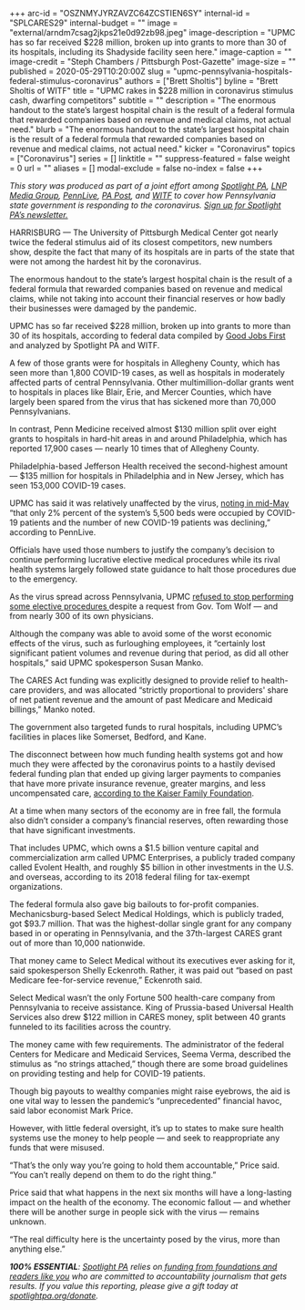 +++
arc-id = "OSZNMYJYRZAVZC64ZCSTIEN6SY"
internal-id = "SPLCARES29"
internal-budget = ""
image = "external/arndm7csag2jkps21e0d92zb98.jpeg"
image-description = "UPMC has so far received $228 million, broken up into grants to more than 30 of its hospitals, including its Shadyside facility seen here."
image-caption = ""
image-credit = "Steph Chambers / Pittsburgh Post-Gazette"
image-size = ""
published = 2020-05-29T10:20:00Z
slug = "upmc-pennsylvania-hospitals-federal-stimulus-coronavirus"
authors = ["Brett Sholtis"]
byline = "Brett Sholtis of WITF"
title = "UPMC rakes in $228 million in coronavirus stimulus cash, dwarfing competitors"
subtitle = ""
description = "The enormous handout to the state’s largest hospital chain is the result of a federal formula that rewarded companies based on revenue and medical claims, not actual need."
blurb = "The enormous handout to the state’s largest hospital chain is the result of a federal formula that rewarded companies based on revenue and medical claims, not actual need."
kicker = "Coronavirus"
topics = ["Coronavirus"]
series = []
linktitle = ""
suppress-featured = false
weight = 0
url = ""
aliases = []
modal-exclude = false
no-index = false
+++

<i>This story was produced as part of a joint effort among </i><a href="https://www.spotlightpa.org/"><i>Spotlight PA</i></a><i>, </i><a href="https://lancasteronline.com/"><i>LNP Media Group</i></a><i>, </i><a href="https://www.pennlive.com/"><i>PennLive</i></a><i>, </i><a href="https://papost.org/"><i>PA Post</i></a><i>, and </i><a href="https://www.witf.org/"><i>WITF</i></a><i> to cover how Pennsylvania state government is responding to the coronavirus. </i><a href="https://www.spotlightpa.org/newsletters"><i>Sign up for Spotlight PA’s newsletter.</i></a>

HARRISBURG — The University of Pittsburgh Medical Center got nearly twice the federal stimulus aid of its closest competitors, new numbers show, despite the fact that many of its hospitals are in parts of the state that were not among the hardest hit by the coronavirus.

The enormous handout to the state’s largest hospital chain is the result of a federal formula that rewarded companies based on revenue and medical claims, while not taking into account their financial reserves or how badly their businesses were damaged by the pandemic.

UPMC has so far received $228 million, broken up into grants to more than 30 of its hospitals, according to federal data compiled by <a href="https://covidstimuluswatch.org/">Good Jobs First</a> and analyzed by Spotlight PA and WITF.

A few of those grants were for hospitals in Allegheny County, which has seen more than 1,800 COVID-19 cases, as well as hospitals in moderately affected parts of central Pennsylvania. Other multimillion-dollar grants went to hospitals in places like Blair, Erie, and Mercer Counties, which have largely been spared from the virus that has sickened more than 70,000 Pennsylvanians.

In contrast, Penn Medicine received almost $130 million split over eight grants to hospitals in hard-hit areas in and around Philadelphia, which has reported 17,900 cases — nearly 10 times that of Allegheny County.

<script src="https://www.spotlightpa.org/embed.js" async></script><div data-spl-embed-version="1" data-spl-src="https://www.spotlightpa.org/embeds/donate/"></div>


Philadelphia-based Jefferson Health received the second-highest amount — $135 million for hospitals in Philadelphia and in New Jersey, which has seen 153,000 COVID-19 cases.

UPMC has said it was relatively unaffected by the virus, <a href="https://www.pennlive.com/news/2020/04/umpc-argues-covid-19-not-as-deadly-as-feared-says-its-hospitals-will-shift-back-to-normal.html">noting in mid-May</a> “that only 2% percent of the system’s 5,500 beds were occupied by COVID-19 patients and the number of new COVID-19 patients was declining,” according to PennLive.

Officials have used those numbers to justify the company’s decision to continue performing lucrative elective medical procedures while its rival health systems largely followed state guidance to halt those procedures due to the emergency.

As the virus spread across Pennsylvania, UPMC <a href="https://www.post-gazette.com/local/region/2020/03/20/governor-Wolf-UPMC-continues-elective-surgeries/stories/202003200126" target=_blank>refused to stop performing some elective procedures </a>despite a request from Gov. Tom Wolf — and from nearly 300 of its own physicians.

Although the company was able to avoid some of the worst economic effects of the virus, such as furloughing employees, it “certainly lost significant patient volumes and revenue during that period, as did all other hospitals,” said UPMC spokesperson Susan Manko.

The CARES Act funding was explicitly designed to provide relief to health-care providers, and was allocated “strictly proportional to providers' share of net patient revenue and the amount of past Medicare and Medicaid billings,” Manko noted.

<div class="flourish-embed flourish-table" data-src="visualisation/2612952" data-url="https://flo.uri.sh/visualisation/2612952/embed"><script src="https://public.flourish.studio/resources/embed.js"></script></div>

The government also targeted funds to rural hospitals, including UPMC’s facilities in places like Somerset, Bedford, and Kane.

The disconnect between how much funding health systems got and how much they were affected by the coronavirus points to a hastily devised federal funding plan that ended up giving larger payments to companies that have more private insurance revenue, greater margins, and less uncompensated care, <a href="https://www.kff.org/coronavirus-covid-19/press-release/hospitals-with-more-private-insurance-revenue-larger-operating-margins-and-less-uncompensated-care-received-more-federal-coronavirus-relief-funding-than-others/">according to the Kaiser Family Foundation</a>.

At a time when many sectors of the economy are in free fall, the formula also didn’t consider a company’s financial reserves, often rewarding those that have significant investments.

That includes UPMC, which owns a $1.5 billion venture capital and commercialization arm called UPMC Enterprises, a publicly traded company called Evolent Health, and roughly $5 billion in other investments in the U.S. and overseas, according to its 2018 federal filing for tax-exempt organizations.

The federal formula also gave big bailouts to for-profit companies. Mechanicsburg-based Select Medical Holdings, which is publicly traded, got $93.7 million. That was the highest-dollar single grant for any company based in or operating in Pennsylvania, and the 37th-largest CARES grant out of more than 10,000 nationwide.

That money came to Select Medical without its executives ever asking for it, said spokesperson Shelly Eckenroth. Rather, it was paid out “based on past Medicare fee-for-service revenue,” Eckenroth said.

Select Medical wasn’t the only Fortune 500 health-care company from Pennsylvania to receive assistance. King of Prussia-based Universal Health Services also drew $122 million in CARES money, split between 40 grants funneled to its facilities across the country.

<script src="https://www.spotlightpa.org/embed.js" async></script><div data-spl-embed-version="1" data-spl-src="https://www.spotlightpa.org/embeds/newsletter/"></div>


The money came with few requirements. The administrator of the federal Centers for Medicare and Medicaid Services, Seema Verma, described the stimulus as “no strings attached,” though there are some broad guidelines on providing testing and help for COVID-19 patients.

Though big payouts to wealthy companies might raise eyebrows, the aid is one vital way to lessen the pandemic’s “unprecedented” financial havoc, said labor economist Mark Price.

However, with little federal oversight, it’s up to states to make sure health systems use the money to help people — and seek to reappropriate any funds that were misused.

“That’s the only way you’re going to hold them accountable,” Price said. “You can’t really depend on them to do the right thing.”

Price said that what happens in the next six months will have a long-lasting impact on the health of the economy. The economic fallout — and whether there will be another surge in people sick with the virus — remains unknown.

“The real difficulty here is the uncertainty posed by the virus, more than anything else.”

<i><b>100% ESSENTIAL</b></i><i>: </i><a href="https://www.spotlightpa.org/"><i>Spotlight PA</i></a><i> relies on</i><a href="https://www.spotlightpa.org/support"><i> funding from foundations and readers like you</i></a><i> who are committed to accountability journalism that gets results. If you value this reporting, please give a gift today at </i><a href="https://www.spotlightpa.org/donate"><i>spotlightpa.org/donate</i></a><i>.</i>
